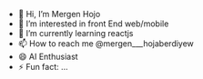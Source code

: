 - 👋 Hi, I’m Mergen Hojo
- 👀 I’m interested in front End web/mobile
- 🌱 I’m currently learning reactjs
- 📫 How to reach me @mergen___hojaberdiyew
- 😄 AI Enthusiast
- ⚡ Fun fact: ...

<!---
MergenHojo/MergenHojo is a ✨ special ✨ repository because its `README.md` (this file) appears on your GitHub profile.
You can click the Preview link to take a look at your changes.
--->
